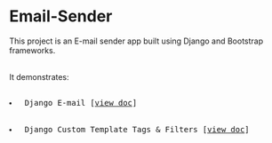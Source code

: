 # Email-Sender

This project is an E-mail sender app built using Django and Bootstrap frameworks.

<br>
It demonstrates: 
			<pre>
				<li> Django E-mail [<a href="https://docs.djangoproject.com/en/3.0/topics/email/" target="_blank">view doc</a>]</li>
				<li> Django Custom Template Tags & Filters [<a href="https://docs.djangoproject.com/en/3.0/howto/custom-template-tags/" target="_blank">view doc</a>]</li>
			</pre>
				

